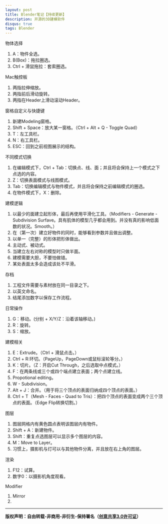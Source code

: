 ```yaml
---
layout: post
title: Blender笔记【持续更新】
description: 开源的3D建模软件
disqus: true
tags: Blender
---
```

物体选择

1. A：物件全选。
2. B(Box)：拖拉圈选。
3. Ctrl + 滑鼠拖拉：套索圈选。

Mac触控板

1. 两指拉伸缩放。
2. 两指前后滑动旋转。
3. 两指在Header上滑动滚动Header。

窗格自定义与快捷键

1. 新建Modeling窗格。
2. Shift + Space：放大某一窗格。（Ctrl + Alt + Q - Toggle Quad）
3. T：左工具栏。
4. N：右工具栏。
5. ESC：回到之前视图展示的结构。

不同模式切换

1. 在编辑模式下，Ctrl + Tab：切换点、线、面；并且将会保持上一个模式之下点选的内容。
2. Z：切换表面模式与线图模式。
3. Tab：切换编辑模式与物件模式，并且将会保持之前编辑模式的圈选。
4. 在物件模式下，X：删除。


建模逻辑

1. 以最少的面建立起形体，最后再使用平滑化工具。（Modifiers - Generate - Subdivision Surfave。具有肌体的模型几乎都会用到。并没有真的影响低面数的状况。Smooth。）
2. 在（第一次）建立好物件的同时，能够看到参数并且做出调整。
3. 以单一（完整）的形体把形体做出。
4. 主动式、被动式。
5. 当建立左右对称的模型时只做半面。
6. 建模需要大胆，不要怕做错。
7. 某处表面太多会造成该处不平滑。

存档

1. 工程文件需要与素材放在同一目录之下。
2. 以英文命名。
3. 结尾添加数字以保存工作流程。

日常操作

1. G：移动。(分别 + X/Y/Z：沿着该轴移动。)
2. R：旋转。
3. S：缩放。

建模相关

1. E：Extrude。（Ctrl + 滑鼠点击。）
2. Ctrl + R:环切。（PageUp，PageDown或鼠标滚轮等分。）
3. K：切片。（Z：开启Cut Through，之后选取中点模式。）
4. F：在两条线或三个或四个端点建立表面；两个点建立线。
5. Propotional editing。
6. W - Subdivision。
7. Alt + J：合并。（用于将三个顶点的表面归纳成四个顶点的表面。）
8. Ctrl + T（Mesh - Faces - Quad to Tris）：把四个顶点的表面变成两个三个顶点的表面。（Edge Flip转换切割。）


图层

1. 图层网格内有黄色圆点表明该图层内有物件。
2. Shift + A：新建物件。
3. Shift：重复点选图层可以显示多个图层的内容。
4. M：Move to Layer。
5. 习惯上，摄影机与灯可以与其他物件分离，并且放在右上角的图层。


渲染

1. F12：试算。
2. 数字0：以摄影机角度观看。

Modifier

1. Mirror
2. 


---
**版权声明：自由转载-非商用-非衍生-保持署名（[创意共享3.0许可证](https://creativecommons.org/licenses/by-nc-nd/3.0/deed.zh)）**
